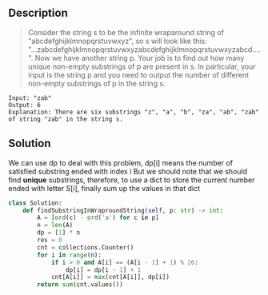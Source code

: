 ## Description
>Consider the string s to be the infinite wraparound string of "abcdefghijklmnopqrstuvwxyz", so s will look like this: "...zabcdefghijklmnopqrstuvwxyzabcdefghijklmnopqrstuvwxyzabcd....".
Now we have another string p. Your job is to find out how many unique non-empty substrings of p are present in s. In particular, your input is the string p and you need to output the number of different non-empty substrings of p in the string s.

```
Input: "zab"
Output: 6
Explanation: There are six substrings "z", "a", "b", "za", "ab", "zab" of string "zab" in the string s.
```
## Solution

We can use dp to deal with this problem, dp[i] means the number of satisfied substring ended with index i
But we should note that we should find **unique** substrings, therefore, to use a dict to store the current
number ended with letter S[i], finally sum up the values in that dict

```python
class Solution:
    def findSubstringInWraproundString(self, p: str) -> int:
        A = [ord(c) - ord('a') for c in p]
        n = len(A)
        dp = [1] * n
        res = 0
        cnt = collections.Counter()
        for i in range(n):
            if i > 0 and A[i] == (A[i - 1] + 1) % 26:
                dp[i] = dp[i - 1] + 1
            cnt[A[i]] = max(cnt[A[i]], dp[i])
        return sum(cnt.values())
```
